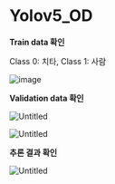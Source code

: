 # Yolov5_OD
**Train data 확인**

Class 0: 치타, Class 1: 사람

![image](https://github.com/jieui/Yolov5_OD/assets/154863031/83458eeb-11a1-4dc3-bde7-c15032056a5c)

**Validation data 확인**

![Untitled](https://prod-files-secure.s3.us-west-2.amazonaws.com/59350d95-032b-4e4b-b236-db8a5711b348/b5421817-0ea0-4589-8288-88b0d488314f/Untitled.png)

![Untitled](https://prod-files-secure.s3.us-west-2.amazonaws.com/59350d95-032b-4e4b-b236-db8a5711b348/e310a7dc-2dfd-40df-9531-09ca71560d8c/Untitled.png)

**추론 결과 확인**

![Untitled](https://prod-files-secure.s3.us-west-2.amazonaws.com/59350d95-032b-4e4b-b236-db8a5711b348/334bd835-1ec7-403f-b0a9-16eaf43d10c5/Untitled.png)

